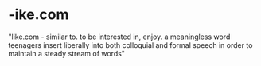 # -ike.com
"like.com - similar to.  to be interested in, enjoy. a meaningless word teenagers insert liberally into both colloquial and formal speech in order to maintain a steady stream of words"
